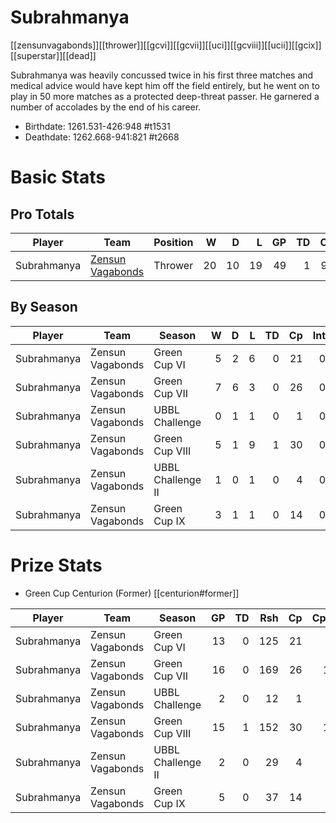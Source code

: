 # Subrahmanya 
[[zensunvagabonds]][[thrower]][[gcvi]][[gcvii]][[uci]][[gcviii]][[ucii]][[gcix]][[superstar]][[dead]]

Subrahmanya was heavily concussed twice in his first three matches and medical advice would have kept him off the field entirely, but he went on to play in 50 more matches as a protected deep-threat passer. He garnered a number of accolades by the end of his career.

* Birthdate: 1261.531-426:948 #t1531
* Deathdate: 1262.668-941:821 #t2668 

# Basic Stats

## Pro Totals

| Player           | Team        | Position      | W | D | L | GP | TD | Cp | Int | BH | SI | Ki | MVP | SPP |
|------------------|-------------|---------------|--:|--:|--:|---:|---:|---:|----:|---:|---:|---:|----:|----:|
| Subrahmanya | [Zensun Vagabonds](../teams/zensunvagabonds) | Thrower  |   20 |   10 |   19 |   49 |    1 |   91 |    0 |    1 |    0 |    0 |    5 |  121 |

## By Season

| Player | Team         | Season          | W | D | L | TD | Cp | Int | BH | SI | Ki | MVP | SPP |
|--------|--------------|-----------------|--:|--:|--:|---:|---:|----:|---:|---:|---:|----:|----:|
| Subrahmanya | Zensun Vagabonds | Green Cup VI      |    5 |    2 |    6 |    0 |   21 |    0 |    0 |    0 |    0 |    2 |   31 |
| Subrahmanya | Zensun Vagabonds | Green Cup VII     |    7 |    6 |    3 |    0 |   26 |    0 |    0 |    0 |    0 |    0 |   26 |
| Subrahmanya | Zensun Vagabonds | UBBL Challenge    |    0 |    1 |    1 |    0 |    1 |    0 |    0 |    0 |    0 |    0 |    1 |
| Subrahmanya | Zensun Vagabonds | Green Cup VIII    |    5 |    1 |    9 |    1 |   30 |    0 |    1 |    0 |    0 |    2 |   45 |
| Subrahmanya | Zensun Vagabonds | UBBL Challenge II |    1 |    0 |    1 |    0 |    4 |    0 |    0 |    0 |    0 |    0 |    4 |
| Subrahmanya | Zensun Vagabonds | Green Cup IX      |    3 |    1 |    1 |    0 |   14 |    0 |    0 |    0 |    0 |    1 |   19 |

# Prize Stats

* Green Cup Centurion (Former) [[centurion#former]]

| Player | Team         | Season          | GP | TD | Rsh | Cp | CpDst | Ctch | Int | Cas | Blk | Sck | MVP | SPP |
|--------|--------------|-----------------|---:|---:|----:|---:|------:|-----:|----:|----:|----:|----:|----:|----:|
| Subrahmanya | Zensun Vagabonds | Green Cup VI      | 13 |    0 |  125 |   21 |    78 |    1 |    0 |    0 |    3 |    0 |    2 |   31 |
| Subrahmanya | Zensun Vagabonds | Green Cup VII     | 16 |    0 |  169 |   26 |   178 |    3 |    0 |    0 |    4 |    1 |    0 |   26 |
| Subrahmanya | Zensun Vagabonds | UBBL Challenge    |  2 |    0 |   12 |    1 |    10 |    1 |    0 |    0 |    0 |    0 |    0 |    1 |
| Subrahmanya | Zensun Vagabonds | Green Cup VIII    | 15 |    1 |  152 |   30 |   145 |    0 |    0 |    1 |   12 |    2 |    2 |   45 |
| Subrahmanya | Zensun Vagabonds | UBBL Challenge II |  2 |    0 |   29 |    4 |    16 |    0 |    0 |    0 |    2 |    0 |    0 |    4 |
| Subrahmanya | Zensun Vagabonds | Green Cup IX      |  5 |    0 |   37 |   14 |    58 |    0 |    0 |    0 |    3 |    0 |    1 |   19 |
